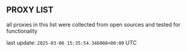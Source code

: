 ## PROXY LIST

all proxies in this list were collected from open sources and tested for functionality

last update: `2025-03-06 15:35:54.346008+00:00` UTC